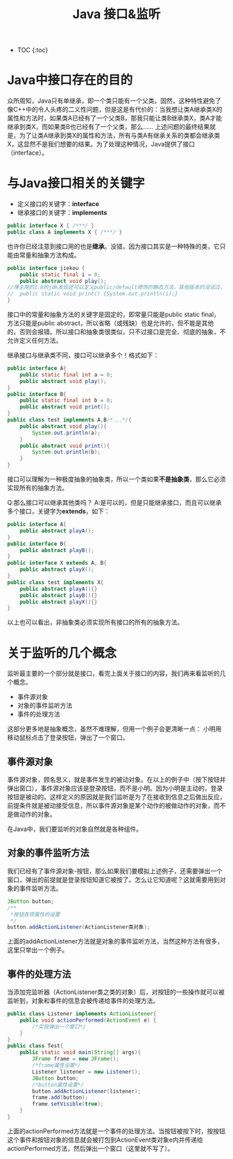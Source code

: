 ﻿---
layout: post
title: Java 接口&监听
tags: Java
categories: tech-Java
---


* TOC 
{:toc}

# Java中接口存在的目的

众所周知，Java只有单继承，即一个类只能有一个父类。固然，这种特性避免了像C++中的令人头疼的二义性问题，但是这是有代价的：当我想让类A继承类X的属性和方法时，如果类A已经有了一个父类B，那我只能让类B继承类X，类A才能继承到类X，而如果类B也已经有了一个父类，那么……
上述问题的最终结果就是，为了让类A继承到类X的属性和方法，所有与类A有继承关系的类都会继承类X，这显然不是我们想要的结果。为了处理这种情况，Java提供了接口（interface）。

# 与Java接口相关的关键字

- 定义接口的关键字：**interface**
- 继承接口的关键字：**implements**

```java
public interface X { /***/ }
public class A implements X { /***/ }
```

也许你已经注意到接口用的也是**继承**。没错，因为接口其实是一种特殊的类，它只能由常量和抽象方法构成。
```java
public interface jiekou {
	public static final i = 0;
	public abstract void play();
//博主用的1.8的jdk发现还可以定义public/default修饰的静态方法，其他版本的没试过，各位可以去尝试一下
//	public static void print() {System.out.println(i);}
}
```
接口中的常量和抽象方法的关键字是固定的，即常量只能是public static final，方法只能是public abstract，所以省略（或残缺）也是允许的，但不能是其他的，否则会报错。所以接口和抽象类很类似，只不过接口是完全、彻底的抽象，不允许定义任何方法。

继承接口与继承类不同，接口可以继承多个！格式如下：
```java
public interface A{
	public static final int a = 0;
	public abstract void play();
}
public interface B{
	public static final int b = 0;
	public abstract void print();
}
public class test implements A,B/*...*/{
	public abstract void play(){
		System.out.println(a);
	}
	public abstract void print(){
		System.out.println(b);
	}
}
```
接口可以理解为一种极度抽象的抽象类，所以一个类如果**不是抽象类**，那么它必须实现所有的抽象方法。

Q:那么接口可以继承其他类吗？
A:是可以的，但是只能继承接口，而且可以继承多个接口，关键字为**extends**，如下：
```java
public interface A{
	public abstract playA();
}
public interface B{
	public abstract playB();
}
public interface X extends A, B{
	public abstract playX();
}
public class test implements X{
	public abstract playA(){}
	public abstract playB(){}
	public abstract playX(){}
}
```
以上也可以看出，非抽象类必须实现所有接口的所有的抽象方法。

# 关于监听的几个概念

监听最主要的一个部分就是接口，看完上面关于接口的内容，我们再来看监听的几个概念。
- 事件源对象
- 对象的事件监听方法
- 事件的处理方法

这部分更多地是抽象概念，虽然不难理解，但用一个例子会更清晰一点：
小明用移动鼠标点击了登录按钮，弹出了一个窗口。

## 事件源对象

事件源对象，顾名思义，就是事件发生的被动对象。在以上的例子中（按下按钮并弹出窗口），事件源对象应该是登录按钮，而不是小明。因为小明是主动的，登录按钮是被动的。这样定义的原因就是我们监听是为了在接收到信息之后做出反应，前提条件就是被动接受信息，所以事件源对象是某个动作的被做动作的对象，而不是做动作的对象。

在Java中，我们要监听的对象自然就是各种组件。

## 对象的事件监听方法

我们已经有了事件源对象-按钮，那么如果我们要模拟上述例子，还需要弹出一个窗口，弹出的前提就是登录按钮知道它被按了。怎么让它知道呢？这就需要用到对象的事件监听方法。
```java
JButton button;
/**
 *按钮各项属性的设置
 */
button.addActionListener(ActionListener类对象);
```
上面的addActionListener方法就是对象的事件监听方法，当然这种方法有很多，这里只举出一个例子。

## 事件的处理方法

当添加完监听器（ActionListener类之类的对象）后，对按钮的一些操作就可以被监听到，对象和事件的信息会被传递给事件的处理方法。
```java
public class Listener implements ActionListener{
	public void actionPerformed(ActionEvent e) {
		/*实现弹出一个窗口*/
	}
}
public class Test{
	public static void main(String[] args){
		JFrame frame = new JFrame();
		/*frame属性设置*/
		Listener listener = new Listener();
		JButton button;
		/*button属性设置*/
		button.addActionListener(listener);
		frame.add(button);
		frame.setVisible(true);
	}
}
```
上面的actionPerformed方法就是一个事件的处理方法。当按钮被按下时，按按钮这个事件和按钮对象的信息就会被打包到ActionEvent类对象e内并传递给actionPerformed方法，然后弹出一个窗口（这里就不写了）。